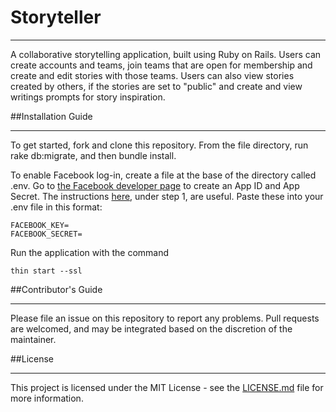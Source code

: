 # Storyteller
***
A collaborative storytelling application, built using Ruby on Rails.  Users can create accounts and teams, join teams that are open for membership and create and edit stories with those teams. Users can also view stories created by others, if the stories are set to "public" and create and view writings prompts for story inspiration.

##Installation Guide
***
To get started, fork and clone this repository. From the file directory, run rake db:migrate, and then bundle install.

To enable Facebook log-in, create a file at the base of the directory called .env. Go to [the Facebook developer page](https://developers.facebook.com) to create an App ID and App Secret. The instructions [here](https://medium.com/@chinnatiptaemkaeo/integrate-omniauth-facebook-to-rails-5-1389d760d92a), under step 1, are useful. Paste these into your .env file in this format:

```
FACEBOOK_KEY=
FACEBOOK_SECRET=
```

Run the application with the command

```
thin start --ssl
```

##Contributor's Guide
***
Please file an issue on this repository to report any problems. Pull requests are welcomed, and may be integrated based on the discretion of the maintainer.

##License
***
This project is licensed under the MIT License - see the [LICENSE.md](..blob/master/LICENSE) file for more information.
